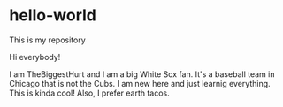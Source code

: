 # hello-world
This is my repository

Hi everybody!

I am TheBiggestHurt and I am a big White Sox fan. It's a baseball team in Chicago that is not the Cubs.
I am new here and just learnig everything. This is kinda cool!
Also, I prefer earth tacos.
